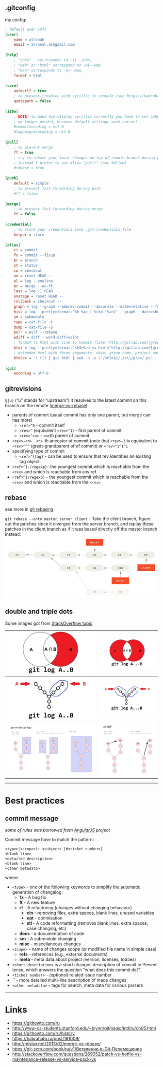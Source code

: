 .gitconfig
----------
my config:
```ini
; default user info
[user]
    name = atronah
    email = atronah.ds@gmail.com

[help]
    ; "info" - corresponds to -i|--info,
    ; "web" or "html" correspond to -w|--web.
    ; "man" corresponds to -m|--man,
    format = html

[core]
    autocrlf = true
    ; to prevent troubles with cyrillic in console (see https://habrahabr.ru/post/74839/)
    quotepath = false

[i18n]
    ; NOTE: to make Vim display cyrillic correctly you have to set LANG=ru_RU.UTF-8
    ; no longer needed, becouse default settings work correct
    #commitencoding = utf-8
    #logoutputencoding = utf-8

[pull]
    ; to prevent merge
    ff = true
    ; try to rebase your local changes on top of remote branch during pull. 
    ; instead I prefer to use alias "pullr" (see bellow)
    #rebase = true

[push]
    default = simple
    ; to prevent fast-forwarding during push
    #ff = false

[merge]
    ; to prevent fast-forwarding during merge
    ff = false

[credential]
    ; to store your credentials into .git-credentials file
    helper = store

[alias]
    ci = commit
    fx = commit --fixup
    br = branch
    st = status
    co = checkout
    un = reset HEAD --
    ol = log --oneline
    mr = merge --no-ff
    last = log -1 HEAD
    unstage = reset HEAD --
    rollback = checkout --
    graph = log --graph --abbrev-commit --decorate --date=relative --format=format:'%C(bold blue)%h%C(reset) - %C(bold green)(%ar)%C(reset) %C(white)%s%C(reset) %C(dim white)- %an%C(reset)%C(bold yellow)%d%C(reset)' --all
    hist = log --pretty=format:'%h %ad | %s%d [%an]' --graph --date=short
    sm = submodule
    type = cat-file -t
    dump = cat-file -p
    pulr = pull --rebase
	wdiff = diff --word-diff=color
    ; format to html with link to commit (like "http://gitlab.com/{group}/{project}/%H")
    html = log --pretty=format:'<h3>%ad <a href="http://gitlab.com/{group}/{project}/%H">%h</a> %s</h3>%n<pre>%b</pre>%n' --date=short --author=atronah
    ; extended html with three arguments: date, group name, project name.
    htmlex = "! f() { git html | sed -n -e \"/<h3>$1/,/<\\/pre>/ p\" | sed "s/{group}/$2/g" | sed "s/{project}/$3/g"; }; f"

[gui]
    encoding = utf-8
```


gitrevisions
------------
`@{u}` (“u” stands for “upstream”) it resolves to the latest commit on this branch on the remote ([merge-vs-rebase](http://mislav.net/2013/02/merge-vs-rebase/))
- parents of commit (usual commit has only one parent, but merge can has more)
    - `<ref>^0` - commit itself
    - `<rev>^` (equivalent `<rev>^1`) - first parent of commit 
    - `<rev>^<n>` - `<n>`th parent of commit
- `<rev>~<n>` - `<n>`-th ancestor of commit (note that `<rev>~3` is equivalent to `<rev>^^^` (great-grandparent of of commit) or `<rev>^1^1^1`
- specifying type of commit
    - `<ref>^{tag}` - can be used to ensure that rev identifies an existing tag object.
- `<ref>^{:/regexp}`- the youngest commit which is reachable from the `<rev>` and which is reachable from any ref
- `<ref>^{/regexp}` - the youngest commit which is reachable from the `<rev>` and which is reachable from the `<rev>`


rebase
------
see more in [git rebasing](https://git-scm.com/book/en/v2/Git-Branching-Rebasing)

`git rebase --onto master server client` - Take the client branch, figure out the patches since it diverged from the server branch, 
and replay these patches in the client branch as if it was based directly off the master branch instead:
![rebasing client onto master](git_images/git_rebase_client_server.png)


double and triple dots
----------------------
Some images got from [StackOverflow topic](http://stackoverflow.com/questions/462974/what-are-the-differences-between-double-dot-and-triple-dot-in-git-com)

| ![](git_images/git_log_doubledot_euler.png) | ![](git_images/git_log_tripledot_euler.png)     | 
|---------------------------------------------|-------------------------------------------------|
| ![](git_images/git_log_doubledot.png)       | ![](git_images/git_log_tripledot_branches.png)  |
| ![](git_images/git_log_rev_list.png)        | ![](git_images/git-diff-help.png)               | 


-----------------


Best practices
==============

commit message
--------------
_some of rules was borrowed from [AngularJS](https://github.com/angular/angular.js/blob/master/CONTRIBUTING.md) project_

Commit message have to match the pattern:
```
<type>(<scope>): <subject> [#<ticket number>]
<blank line>
<detailed description>
<blank line>
<other metadata>
```
where:
- `<type>` - one of the following keywords to simplify the automatic generation of changelog:
	- **fx** - A bug fix
	- **ft** - A new feature
	- **rf** - A refactoring (changes without changing behaviour)
		- **cln** - removing files, extra spaces, blank lines, unused variables
		- **opt** - optimisation 
		- **stl** - A code reformatting (removes blank lines, extra spaces, case changing, etc)
	- **docs** - a documentation of code
	- **sm** - A submodule changing
	- **misc** - miscellaneous changes
- `<scope>` - name of changes scope (or modified file name in simple case)
	- **refs** - references (e.g., external documents)
	- **meta** - meta data about project (version, licenses, todoes)
- `<short description>` is a short changes description of commit in Present tense, which answers the question "what does this commit do?".
- `<ticket number>` - (optional) related issue number
- `<detailed description>' - more detailed multi-line description of made changes
- `<other metadata>` - tags for search, meta data for various parsers


-----------------


Links
=====
- https://githowto.com/ru
- http://www-cs-students.stanford.edu/~blynn/gitmagic/intl/ru/ch05.html
- https://githowto.com/ru/history
- https://habrahabr.ru/post/161009/
- http://mislav.net/2013/02/merge-vs-rebase/
- https://git-scm.com/book/ru/v1/Ветвление-в-Git-Перемещение
- http://stackoverflow.com/questions/269352/patch-vs-hotfix-vs-maintenance-release-vs-service-pack-vs
